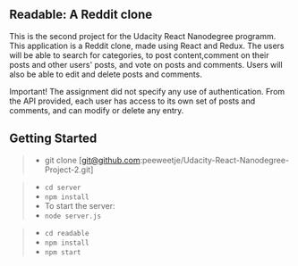 ## Readable: A Reddit clone


This is the second project for the Udacity React Nanodegree programm.
This application is a Reddit clone, made using React and Redux. The users will be able to search for categories, to post content,comment on their posts and other users' posts, and vote on posts and comments. Users will also be able to edit and delete posts and comments.

Important! The assignment did not specify any use of authentication. From the API provided, each user has access to its own set of posts and comments, and can modify or delete any entry.

## Getting Started

>* git clone [git@github.com:peeweetje/Udacity-React-Nanodegree-Project-2.git]
  
>* `cd server`
>* `npm install`
>* To start the server:
>* `node server.js`

>* `cd readable`
>* `npm install`
>* `npm start`
